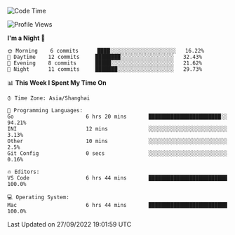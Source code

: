 <!--START_SECTION:waka-->
![Code Time](http://img.shields.io/badge/Code%20Time-13%20hrs%2014%20mins-blue)

![Profile Views](http://img.shields.io/badge/Profile%20Views-93-blue)

**I'm a Night 🦉** 

```text
🌞 Morning    6 commits      ████░░░░░░░░░░░░░░░░░░░░░   16.22% 
🌆 Daytime    12 commits     ████████░░░░░░░░░░░░░░░░░   32.43% 
🌃 Evening    8 commits      █████░░░░░░░░░░░░░░░░░░░░   21.62% 
🌙 Night      11 commits     ███████░░░░░░░░░░░░░░░░░░   29.73%

```


📊 **This Week I Spent My Time On** 

```text
⌚︎ Time Zone: Asia/Shanghai

💬 Programming Languages: 
Go                       6 hrs 20 mins       ███████████████████████░░   94.21% 
INI                      12 mins             ░░░░░░░░░░░░░░░░░░░░░░░░░   3.13% 
Other                    10 mins             ░░░░░░░░░░░░░░░░░░░░░░░░░   2.5% 
Git Config               0 secs              ░░░░░░░░░░░░░░░░░░░░░░░░░   0.16%

🔥 Editors: 
VS Code                  6 hrs 44 mins       █████████████████████████   100.0%

💻 Operating System: 
Mac                      6 hrs 44 mins       █████████████████████████   100.0%

```


 Last Updated on 27/09/2022 19:01:59 UTC
<!--END_SECTION:waka-->